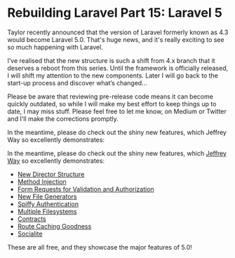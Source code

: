 # Rebuilding Laravel Part 15: Laravel 5

Taylor recently announced that the version of Laravel formerly known as 4.3 would become Laravel 5.0. That's huge news, and it's really exciting to see so much happening with Laravel.

I’ve realised that the new structure is such a shift from 4.x branch that it deserves a reboot from this series. Until the framework is officially released, I will shift my attention to the new components. Later I will go back to the start-up process and discover what’s changed… 

Please be aware that reviewing pre-release code means it can become quickly outdated, so while I will make my best effort to keep things up to date, I may miss stuff. Please feel free to let me know, on Medium or Twitter and I'll make the corrections promptly.

In the meantime, please do check out the shiny new features, which Jeffrey Way so excellently demonstrates:

In the meantime, please do check out the shiny new features, which [Jeffrey Way](https://twitter.com/jeffrey_way) so excellently demonstrates:

- [New Director Structure](https://laracasts.com/series/whats-new-in-laravel-5/episodes/1)
- [Method Injection](https://laracasts.com/series/whats-new-in-laravel-5/episodes/2)
- [Form Requests for Validation and Authorization](https://laracasts.com/series/whats-new-in-laravel-5/episodes/3)
- [New File Generators](https://laracasts.com/series/whats-new-in-laravel-5/episodes/4)
- [Spiffy Authentication](https://laracasts.com/series/whats-new-in-laravel-5/episodes/5)
- [Multiple Filesystems](https://laracasts.com/series/whats-new-in-laravel-5/episodes/6)
- [Contracts](https://laracasts.com/series/whats-new-in-laravel-5/episodes/7)
- [Route Caching Goodness](https://laracasts.com/series/whats-new-in-laravel-5/episodes/8)
- [Socialite](https://laracasts.com/series/whats-new-in-laravel-5/episodes/9)

These are all free, and they showcase the major features of 5.0!